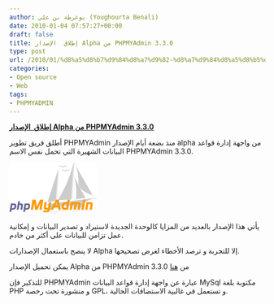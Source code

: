 ```yaml
---
author: يوغرطة بن علي (Youghourta Benali)
date: 2010-01-04 07:57:27+00:00
draft: false
title: إطلاق  الإصدار Alpha من PHPMYAdmin 3.3.0
type: post
url: /2010/01/%d8%a5%d8%b7%d9%84%d8%a7%d9%82-%d8%a7%d9%84%d8%a5%d8%b5%d8%af%d8%a7%d8%b1-alpha-%d9%85%d9%86-phpmyadmin-3-3-0/
categories:
- Open source
- Web
tags:
- PHPMYADMIN
---
```


[**إطلاق  الإصدار Alpha من PHPMYAdmin 3.3.0**](https://www.it-scoop.com/2010/01/%d8%a5%d8%b7%d9%84%d8%a7%d9%82-%d8%a7%d9%84%d8%a5%d8%b5%d8%af%d8%a7%d8%b1-alpha-%d9%85%d9%86-phpmyadmin-3-3-0/)


أطلق فريق تطوير PHPMYAdmin منذ بضعة أيام الإصدار alpha من واجهة إدارة قواعد البيانات الشهيرة التي تحمل نفس الاسم PHPMYAdmin 3.3.0.

[![](PhpMyAdmin_logo.png)
](https://www.it-scoop.com/2010/01/%d8%a5%d8%b7%d9%84%d8%a7%d9%82-%d8%a7%d9%84%d8%a5%d8%b5%d8%af%d8%a7%d8%b1-alpha-%d9%85%d9%86-phpmyadmin-3-3-0/)

يأتي هذا الإصدار بالعديد من المزايا كالوحدة الجديدة لاستيراد و تصدير البيانات و إمكانية عمل تزامن للبيانات على أكثر من خادم.

لا ينصح باستعمال الإصدارات Alpha إلا للتجربة و ترصد الأخطاء لغرض تصحيحها.

يمكن تحميل الإصدار Alpha من PHPMYAdmin 3.3.0 من [هنا](http://sourceforge.net/projects/phpmyadmin/files%2FphpMyAdmin%2F3.3.0-alpha1%2FphpMyAdmin-3.3.0-alpha1-all-languages.zip/download#%21md5%2150397049fb82e4913af54243d1129446)

للتذكير فإن PHPMYAdmin عبارة عن واجهة إدارة قواعد البيانات MySql مكتوبة بلغة PHP و منشورة تحت رخصة GPL، و تستعمل في غالبية الاستضافات الحالية.
